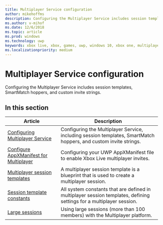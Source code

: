 ```yaml
---
title: Multiplayer Service configuration
author: mikehoffms
description: Configuring the Multiplayer Service includes session templates, SmartMatch hoppers, and custom invite strings.
ms.author: v-mihof
ms.date: 12/6/2018
ms.topic: article
ms.prod: windows
ms.technology: uwp
keywords: xbox live, xbox, games, uwp, windows 10, xbox one, multiplayer, service configuration
ms.localizationpriority: medium
---
```


# Multiplayer Service configuration

Configuring the Multiplayer Service includes session templates, SmartMatch hoppers, and custom invite strings.


## In this section

| Article | Description |
|---------|-------------|
| [Configuring Multiplayer Service](configure-the-multiplayer-service.md) | Configuring the Multiplayer Service, including session templates, SmartMatch hoppers, and custom invite strings. |
| [Configure AppXManifest for Multiplayer](configure-your-appxmanifest-for-multiplayer.md) | Configuring your UWP AppXManifest file to enable Xbox Live multiplayer invites. |
| [Multiplayer session templates](session-templates.md) | A multiplayer session template is a blueprint that is used to create a multiplayer session. |
| [Session template constants](session-template-constants.md) | All system constants that are defined in multiplayer session templates, defining settings for a multiplayer session. |
| [Large sessions](large-sessions.md) | Using large sessions (more than 100 members) with the Multiplayer platform. |
